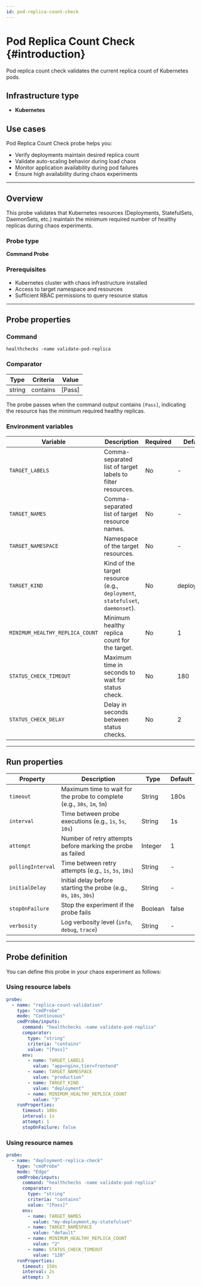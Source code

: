 ```yaml
---
id: pod-replica-count-check
---
```


# Pod Replica Count Check {#introduction}

Pod replica count check validates the current replica count of Kubernetes pods.

## Infrastructure type

- **Kubernetes**

## Use cases

Pod Replica Count Check probe helps you:
- Verify deployments maintain desired replica count
- Validate auto-scaling behavior during load chaos
- Monitor application availability during pod failures
- Ensure high availability during chaos experiments

---

## Overview

This probe validates that Kubernetes resources (Deployments, StatefulSets, DaemonSets, etc.) maintain the minimum required number of healthy replicas during chaos experiments.

### Probe type
**Command Probe**

### Prerequisites

- Kubernetes cluster with chaos infrastructure installed
- Access to target namespace and resources
- Sufficient RBAC permissions to query resource status

---

## Probe properties

### Command
```
healthchecks -name validate-pod-replica
```

### Comparator

| Type | Criteria | Value |
|------|----------|-------|
| string | contains | [Pass] |

The probe passes when the command output contains `[Pass]`, indicating the resource has the minimum required healthy replicas.

### Environment variables

| Variable | Description | Required | Default |
|----------|-------------|----------|---------|
| `TARGET_LABELS` | Comma-separated list of target labels to filter resources. | No | - |
| `TARGET_NAMES` | Comma-separated list of target resource names. | No | - |
| `TARGET_NAMESPACE` | Namespace of the target resources. | No | - |
| `TARGET_KIND` | Kind of the target resource (e.g., `deployment`, `statefulset`, `daemonset`). | No | deployment |
| `MINIMUM_HEALTHY_REPLICA_COUNT` | Minimum healthy replica count for the target. | No | 1 |
| `STATUS_CHECK_TIMEOUT` | Maximum time in seconds to wait for status check. | No | 180 |
| `STATUS_CHECK_DELAY` | Delay in seconds between status checks. | No | 2 |

---

## Run properties

| Property | Description | Type | Default |
|----------|-------------|------|---------|
| `timeout` | Maximum time to wait for the probe to complete (e.g., `30s`, `1m`, `5m`) | String | 180s |
| `interval` | Time between probe executions (e.g., `1s`, `5s`, `10s`) | String | 1s |
| `attempt` | Number of retry attempts before marking the probe as failed | Integer | 1 |
| `pollingInterval` | Time between retry attempts (e.g., `1s`, `5s`, `10s`) | String | - |
| `initialDelay` | Initial delay before starting the probe (e.g., `0s`, `10s`, `30s`) | String | - |
| `stopOnFailure` | Stop the experiment if the probe fails | Boolean | false |
| `verbosity` | Log verbosity level (`info`, `debug`, `trace`) | String | - |

---

## Probe definition

You can define this probe in your chaos experiment as follows:

### Using resource labels

```yaml
probe:
  - name: "replica-count-validation"
    type: "cmdProbe"
    mode: "Continuous"
    cmdProbe/inputs:
      command: "healthchecks -name validate-pod-replica"
      comparator:
        type: "string"
        criteria: "contains"
        value: "[Pass]"
      env:
        - name: TARGET_LABELS
          value: "app=nginx,tier=frontend"
        - name: TARGET_NAMESPACE
          value: "production"
        - name: TARGET_KIND
          value: "deployment"
        - name: MINIMUM_HEALTHY_REPLICA_COUNT
          value: "3"
    runProperties:
      timeout: 180s
      interval: 1s
      attempt: 1
      stopOnFailure: false
```

### Using resource names

```yaml
probe:
  - name: "deployment-replica-check"
    type: "cmdProbe"
    mode: "Edge"
    cmdProbe/inputs:
      command: "healthchecks -name validate-pod-replica"
      comparator:
        type: "string"
        criteria: "contains"
        value: "[Pass]"
      env:
        - name: TARGET_NAMES
          value: "my-deployment,my-statefulset"
        - name: TARGET_NAMESPACE
          value: "default"
        - name: MINIMUM_HEALTHY_REPLICA_COUNT
          value: "2"
        - name: STATUS_CHECK_TIMEOUT
          value: "120"
    runProperties:
      timeout: 150s
      interval: 2s
      attempt: 3
```

